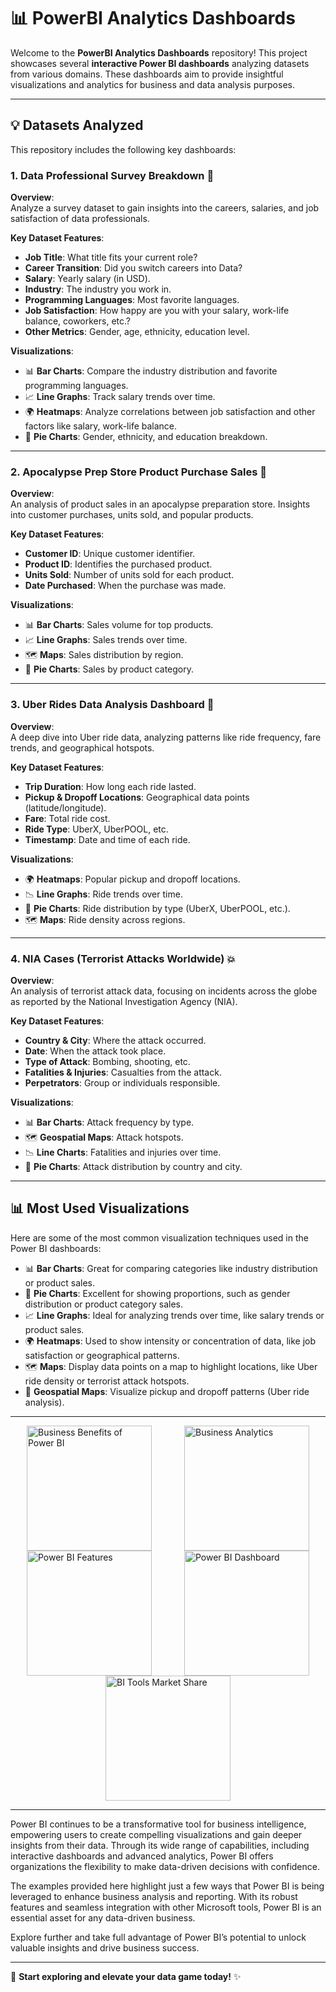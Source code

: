 # :bar_chart: PowerBI Analytics Dashboards

Welcome to the **PowerBI Analytics Dashboards** repository! This project showcases several **interactive Power BI dashboards** analyzing datasets from various domains. These dashboards aim to provide insightful visualizations and analytics for business and data analysis purposes.

---

## :bulb: Datasets Analyzed

This repository includes the following key dashboards:

### 1. **Data Professional Survey Breakdown** :memo:

**Overview**:  
Analyze a survey dataset to gain insights into the careers, salaries, and job satisfaction of data professionals.

**Key Dataset Features**:
- **Job Title**: What title fits your current role?
- **Career Transition**: Did you switch careers into Data?
- **Salary**: Yearly salary (in USD).
- **Industry**: The industry you work in.
- **Programming Languages**: Most favorite languages.
- **Job Satisfaction**: How happy are you with your salary, work-life balance, coworkers, etc.?
- **Other Metrics**: Gender, age, ethnicity, education level.

**Visualizations**:
- 📊 **Bar Charts**: Compare the industry distribution and favorite programming languages.
- 📈 **Line Graphs**: Track salary trends over time.
- 🌍 **Heatmaps**: Analyze correlations between job satisfaction and other factors like salary, work-life balance.
- 🥧 **Pie Charts**: Gender, ethnicity, and education breakdown.

---

### 2. **Apocalypse Prep Store Product Purchase Sales** :shopping_cart:

**Overview**:  
An analysis of product sales in an apocalypse preparation store. Insights into customer purchases, units sold, and popular products.

**Key Dataset Features**:
- **Customer ID**: Unique customer identifier.
- **Product ID**: Identifies the purchased product.
- **Units Sold**: Number of units sold for each product.
- **Date Purchased**: When the purchase was made.

**Visualizations**:
- 📊 **Bar Charts**: Sales volume for top products.
- 📈 **Line Graphs**: Sales trends over time.
- 🗺️ **Maps**: Sales distribution by region.
- 🥧 **Pie Charts**: Sales by product category.

---

### 3. **Uber Rides Data Analysis Dashboard** :taxi:

**Overview**:  
A deep dive into Uber ride data, analyzing patterns like ride frequency, fare trends, and geographical hotspots.

**Key Dataset Features**:
- **Trip Duration**: How long each ride lasted.
- **Pickup & Dropoff Locations**: Geographical data points (latitude/longitude).
- **Fare**: Total ride cost.
- **Ride Type**: UberX, UberPOOL, etc.
- **Timestamp**: Date and time of each ride.

**Visualizations**:
- 🌍 **Heatmaps**: Popular pickup and dropoff locations.
- 📉 **Line Graphs**: Ride trends over time.
- 🚖 **Pie Charts**: Ride distribution by type (UberX, UberPOOL, etc.).
- 🗺️ **Maps**: Ride density across regions.

---

### 4. **NIA Cases (Terrorist Attacks Worldwide)** :boom:

**Overview**:  
An analysis of terrorist attack data, focusing on incidents across the globe as reported by the National Investigation Agency (NIA).

**Key Dataset Features**:
- **Country & City**: Where the attack occurred.
- **Date**: When the attack took place.
- **Type of Attack**: Bombing, shooting, etc.
- **Fatalities & Injuries**: Casualties from the attack.
- **Perpetrators**: Group or individuals responsible.

**Visualizations**:
- 📊 **Bar Charts**: Attack frequency by type.
- 🗺️ **Geospatial Maps**: Attack hotspots.
- 📉 **Line Charts**: Fatalities and injuries over time.
- 🥧 **Pie Charts**: Attack distribution by country and city.

---
## :bar_chart: Most Used Visualizations

Here are some of the most common visualization techniques used in the Power BI dashboards:

- 📊 **Bar Charts**: Great for comparing categories like industry distribution or product sales.
- 🥧 **Pie Charts**: Excellent for showing proportions, such as gender distribution or product category sales.
- 📈 **Line Graphs**: Ideal for analyzing trends over time, like salary trends or product sales.
- 🌍 **Heatmaps**: Used to show intensity or concentration of data, like job satisfaction or geographical patterns.
- 🗺️ **Maps**: Display data points on a map to highlight locations, like Uber ride density or terrorist attack hotspots.
- 🚖 **Geospatial Maps**: Visualize pickup and dropoff patterns (Uber ride analysis).

---

<div style="display: flex; flex-wrap: wrap; justify-content: space-around;">
  <img src="https://sranalytics.io/wp-content/uploads/2021/01/business-benefits-of-Power-BI-1024x834.jpg" height="200" alt="Business Benefits of Power BI"/>
  <img src="https://images.unsplash.com/photo-1608222351212-18fe0ec7b13b?crop=entropy&cs=tinysrgb&fit=max&fm=jpg&ixid=M3wxMTc3M3wwfDF8c2VhcmNofDF8fEJ1c2luZXNzJTIwQW5hbHl0aWNzfGVufDB8fHx8MTY5Mzg4MTU2Nnww&ixlib=rb-4.0.3&q=80&w=2000" height="200"  alt="Business Analytics"/>
  <img src="https://www.selecthub.com/wp-content/uploads/2022/05/Power-BI-Features-V3.jpg" height="200"  alt="Power BI Features"/>
  <img src="https://user-images.githubusercontent.com/142690763/268054991-5788461b-4eae-4718-9f8e-c5fbfb329271.png" height="200" width="200" alt="Power BI Dashboard"/>
  <img src="https://th.bing.com/th/id/R.6085ce4a158ff14eedf76ee3c0007b9a?rik=wZR69SoNd8Zg1w&riu=http%3a%2f%2fwww.businessintelligencesoftware.co%2fwp-content%2fuploads%2f2017%2f04%2fBI-Business-Intelligence-Tools-Market-Share-2017-businessintelligencesoftware.co_.png&ehk=pqDV8faPOBE0BRsHEHjnTHAzvlAskxhPewDUJjMeh%2fo%3d&risl=&pid=ImgRaw&r=0" height="200" width="200" alt="BI Tools Market Share"/>
</div>

---

Power BI continues to be a transformative tool for business intelligence, empowering users to create compelling visualizations and gain deeper insights from their data. Through its wide range of capabilities, including interactive dashboards and advanced analytics, Power BI offers organizations the flexibility to make data-driven decisions with confidence.

The examples provided here highlight just a few ways that Power BI is being leveraged to enhance business analysis and reporting. With its robust features and seamless integration with other Microsoft tools, Power BI is an essential asset for any data-driven business.

Explore further and take full advantage of Power BI’s potential to unlock valuable insights and drive business success.

---

🎉 **Start exploring and elevate your data game today!** ✨
